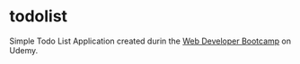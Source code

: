 # todolist
Simple Todo List Application created durin the <a href="https://www.udemy.com/the-web-developer-bootcamp/">Web Developer Bootcamp</a> on Udemy. 
